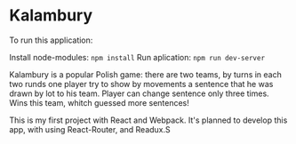 # Kalambury

To run this application:

Install node-modules: `npm install`
Run aplication: `npm run dev-server`

Kalambury is a popular Polish game: there are two teams, by turns in each two runds one player try to show by movements a sentence that he was drawn by lot to his team. Player can change sentence only three times. Wins this team, whitch guessed more sentences!

This is my first project with React and Webpack. It's planned to develop this app, with using React-Router, and Readux.S

